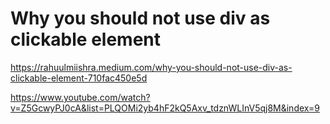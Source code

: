# Why you should not use div as clickable element

https://rahuulmiishra.medium.com/why-you-should-not-use-div-as-clickable-element-710fac450e5d

https://www.youtube.com/watch?v=Z5GcwyPJ0cA&list=PLQOMi2yb4hF2kQ5Axv_tdznWLInV5qj8M&index=9
